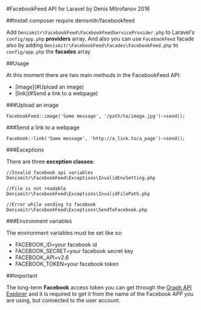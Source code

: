 #FacebookFeed API for Laravel
by Denis Mitrofanov 2016

##Install
    composer require denismitr/facebookfeed

Add `Denismitr\FacebookFeed\FacebookFeedServiceProvider.php` to Laravel's `config/app.php` __providers__ array.
And also you can use `FacebookFeed` facade also by adding `Denismitr\FacebookFeed\Facades\FacebookFeed.php`
to `config/app.php` the __facades__ array

##Usage

At this moment there are two main methods in the FacebookFeed API:

* [image](#Upload an image)
* [link](#Send a link to a webpage)

###Upload an image

    FacebookFeed::image('Some message', '/path/to/image.jpg')->send();

###Send a link to a webpage

    Facebook::link('Some message', 'http://a_link.to/a_page')->send();

###Exceptions

There are three __exception classes__:

    //Invalid facebook api variables
    Denismitr\FacebookFeed\Exceptions\InvalidEnvSetting.php

    //File is not readable
    Denismitr\FacebookFeed\Exceptions\InvalidFilePath.php

    //Error while sending to facebook
    Denismitr\FacebookFeed\Exceptions\SendToFacebook.php

###Environment variables

The environment variables must be set like so:

* FACEBOOK_ID=your facebook id
* FACEBOOK_SECRET=your facebook secret key
* FACEBOOK_API=v2.6
* FACEBOOK_TOKEN=your facebook token

##Important

The long-term __Facebook__ access token you can get through the [Graph API Explorer](https://developers.facebook.com/tools-and-support/) and it is required to get it from the name of the Facebook APP you are using, but connected to the user account.
